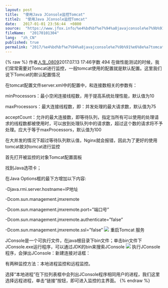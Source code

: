 ```yaml
---
layout: post
title:  "使用Java JConsole监控Tomcat"
title2:  "使用Java JConsole监控Tomcat"
date:   2017-01-01 23:56:44  +0800
source:  "https://www.jfox.info/%e4%bd%bf%e7%94%a8javajconsole%e7%9b%91%e6%8e%a7tomcat.html"
fileName:  "20170101304"
lang:  "zh_CN"
published: true
permalink: "2017/%e4%bd%bf%e7%94%a8javajconsole%e7%9b%91%e6%8e%a7tomcat.html"
---
```

{% raw %}
作者[人生_0809](/u/9da7a52eeea3)2017.07.13 17:46字数 494
在做性能测试的时候，我们常常需要对Tomcat进行监控，一般tomcat使用的配置就是默认配置。这里我们说下Tomcat的默认配置情况

在tomcat配置文件server.xml中的配置中，和连接数相关的参数有：

minProcessors：最小空闲连接线程数，用于提高系统处理性能，默认值为10

maxProcessors：最大连接线程数，即：并发处理的最大请求数，默认值为75

acceptCount：允许的最大连接数，即等待队列，指定当所有可以使用的处理请求的线程数都被使用时，可以放到处理队列中的请求数，超过这个数的请求将不予处理。应大于等于maxProcessors，默认值为100

在大并发的情况下超过等待队列默认值，Nginx就会报错，因此为了更好的使用tomcat故对tomcat进行监控

首先打开被监控的对象Tomcat配置面板

找到Java选项卡；

在Java Options框的最下方增加以下内容:

-Djava.rmi.server.hostname=IP地址

-Dcom.sun.management.jmxremote

-Dcom.sun.management.jmxremote.port=”端口号”

-Dcom.sun.management.jmxremote.authenticate=”false”

-Dcom.sun.management.jmxremote.ssl=”false”
![](/wp-content/uploads/2017/07/1499955499.png)
重启Tomcat 服务

JConsole是一个可执行文件，在java根目录下bin文件；单击bin文件下JConsole.exe运行程序，可以通过JDK的bin来搜索JConsole
![](/wp-content/uploads/2017/07/14999554991.png)
执行JConsole程序，会弹出JConsole：新建连接对话框：

有两种监控方法：本地进程监控和远程监控。

选择“本地进程”在下拉列表框中会列出JConsole程序相同用户的进程，我们这里选择远程进程，单击“链接”按钮，即可进入监控的主界面。
{% endraw %}
